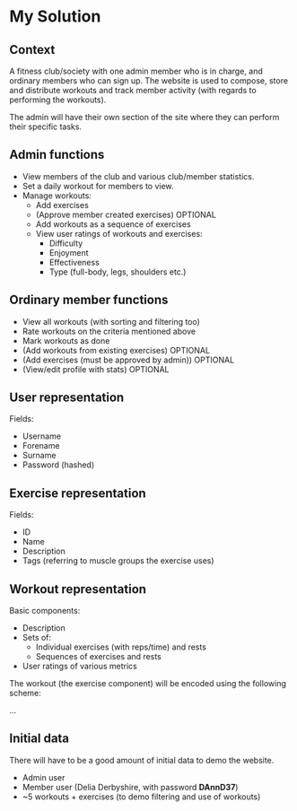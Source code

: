 # My Solution

## Context

A fitness club/society with one admin member who is in charge, and ordinary members
who can sign up. The website is used to compose, store and distribute workouts and
track member activity (with regards to performing the workouts).

The admin will have their own section of the site where they can perform their specific
tasks.

## Admin functions

- View members of the club and various club/member statistics.
- Set a daily workout for members to view.
- Manage workouts:
  - Add exercises
  - (Approve member created exercises) OPTIONAL
  - Add workouts as a sequence of exercises
  - View user ratings of workouts and exercises:
    - Difficulty
    - Enjoyment
    - Effectiveness
    - Type (full-body, legs, shoulders etc.)

## Ordinary member functions

- View all workouts (with sorting and filtering too)
- Rate workouts on the criteria mentioned above
- Mark workouts as done
- (Add workouts from existing exercises) OPTIONAL
- (Add exercises (must be approved by admin)) OPTIONAL
- (View/edit profile with stats) OPTIONAL

## User representation

Fields:

- Username
- Forename
- Surname
- Password (hashed)

## Exercise representation

Fields:

- ID
- Name
- Description
- Tags (referring to muscle groups the exercise uses)

## Workout representation

Basic components:

- Description
- Sets of:
  - Individual exercises (with reps/time) and rests
  - Sequences of exercises and rests
- User ratings of various metrics

The workout (the exercise component) will be encoded using the following scheme:

...

## Initial data

There will have to be a good amount of initial data to demo the website.

- Admin user
- Member user (Delia Derbyshire, with password __DAnnD37__)
- ~5 workouts + exercises (to demo filtering and use of workouts)
